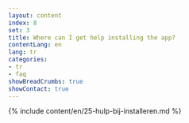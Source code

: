 ```yaml
---
layout: content
index: 8
set: 3
title: Where can I get help installing the app?
contentLang: en
lang: tr
categories:
- tr
- faq
showBreadCrumbs: true
showContact: true
---
```

{% include content/en/25-hulp-bij-installeren.md %}
